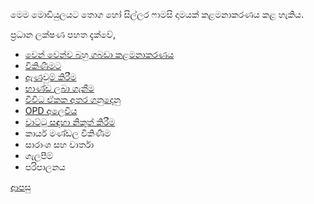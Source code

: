 මෙම මොඩියුලයට තොග හෝ සිල්ලර ෆාමසි දාමයක් කළමනාකරණය කළ හැකිය.

ප්‍රධාන ලක්ෂණ පහත දැක්වේ,

* [වෙන් වෙන්ව බහු ගබඩා කළමනාකරණය](https://github.com/hmislk/hmis/wiki/%E0%B7%80%E0%B7%99%E0%B6%B1%E0%B7%8A-%E0%B7%80%E0%B7%99%E0%B6%B1%E0%B7%8A%E0%B7%80-%E0%B6%B6%E0%B7%84%E0%B7%94-%E0%B6%9C%E0%B6%B6%E0%B6%A9%E0%B7%8F-%E0%B6%9A%E0%B7%85%E0%B6%B8%E0%B6%B1%E0%B7%8F%E0%B6%9A%E0%B6%BB%E0%B6%AB%E0%B6%BA)
* [විකිණීමට](https://github.com/hmislk/hmis/wiki/%E0%B7%86%E0%B7%8F%E0%B6%B8%E0%B7%83%E0%B7%92%E0%B6%BA%E0%B7%99%E0%B6%B1%E0%B7%8A-%E0%B7%80%E0%B7%92%E0%B6%9A%E0%B7%92%E0%B6%AB%E0%B7%93%E0%B6%B8)
* [ඇණවුම් කිරීම](https://github.com/hmislk/hmis/wiki/%E0%B6%87%E0%B6%AB%E0%B7%80%E0%B7%94%E0%B6%B8%E0%B7%8A-%E0%B6%9A%E0%B7%92%E0%B6%BB%E0%B7%93%E0%B6%B8)
* [භාණ්ඩ ලබා ගැනීම](https://github.com/hmislk/hmis/wiki/%E0%B6%B7%E0%B7%8F%E0%B6%AB%E0%B7%8A%E0%B6%A9-%E0%B6%BD%E0%B6%B6%E0%B7%8F-%E0%B6%9C%E0%B7%90%E0%B6%B1%E0%B7%93%E0%B6%B8)
* [විවිධ ඒකක අතර ගනුදෙනු](https://github.com/hmislk/hmis/wiki/%E0%B7%80%E0%B7%92%E0%B7%80%E0%B7%92%E0%B6%B0-%E0%B6%92%E0%B6%9A%E0%B6%9A-%E0%B6%85%E0%B6%AD%E0%B6%BB-%E0%B6%9C%E0%B6%B1%E0%B7%94%E0%B6%AF%E0%B7%99%E0%B6%B1%E0%B7%94)
* [OPD අලෙවිය](https://github.com/hmislk/hmis/wiki/OPD-%E0%B6%85%E0%B6%BD%E0%B7%99%E0%B7%80%E0%B7%92%E0%B6%BAhttps://github.com/hmislk/hmis/wiki/OPD-%E0%B6%85%E0%B6%BD%E0%B7%99%E0%B7%80%E0%B7%92%E0%B6%BA)
* [වාට්ටු සඳහා නිකුත් කිරීම](https://github.com/hmislk/hmis/wiki/%E0%B7%80%E0%B7%8F%E0%B6%A7%E0%B7%8A%E0%B6%A7%E0%B7%94-%E0%B7%83%E0%B6%B3%E0%B7%84%E0%B7%8F-%E0%B6%B1%E0%B7%92%E0%B6%9A%E0%B7%94%E0%B6%AD%E0%B7%8A-%E0%B6%9A%E0%B7%92%E0%B6%BB%E0%B7%93%E0%B6%B8)
* කාර්ය මණ්ඩල විකිණීම
* සාරාංශ සහ වාර්තා
* ගැලපීම්
* පරිපාලනය

[ආපසු](https://github.com/hmislk/hmis/wiki/%E0%B6%B4%E0%B6%BB%E0%B7%92%E0%B7%81%E0%B7%93%E0%B6%BD%E0%B6%9A-%E0%B6%85%E0%B6%AD%E0%B7%8A%E0%B6%B4%E0%B7%9C%E0%B6%AD)